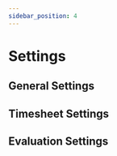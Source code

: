 ```yaml
---
sidebar_position: 4
---
```


# Settings

## General Settings
## Timesheet Settings
## Evaluation Settings

